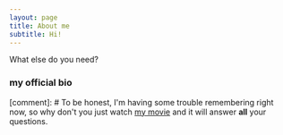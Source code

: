 ```yaml
---
layout: page
title: About me
subtitle: Hi!
---
```


What else do you need?

### my official bio

[comment]: # To be honest, I'm having some trouble remembering right now, so why don't you just watch [my movie](http://en.wikipedia.org/wiki/The_Princess_Bride_%28film%29) and it will answer **all** your questions.

